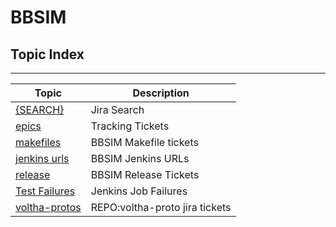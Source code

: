 BBSIM
=====


Topic Index
-----------

---

| Topic | Description |
| ----- | ------------|
| [{SEARCH}](https://jira.opencord.org/issues/?jql=(text%20~%20"bbsim")%20AND%20(resolution%20IS%20EMPTY)) | Jira Search |
| [epics](topic/epics.md)             | Tracking Tickets        |
| [makefiles](topic/makefiles.md)     | BBSIM Makefile tickets  |
| [jenkins urls](topic/jenkisn.md)    | BBSIM Jenkins URLs      |
| [release](topic/jenkisn.md)         | BBSIM Release Tickets   |
| [Test Failures](topic/jenkins.md)   | Jenkins Job Failures    |
| [voltha-protos](topic/repo-voltha-protos.md) | REPO:voltha-proto jira tickets |
   
